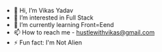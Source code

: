 - 👋 Hi, I’m Vikas Yadav 
- 👀 I’m interested in Full Stack 
- 🌱 I’m currently learning  Front=Eend
- 📫 How to reach me - hustlewithvikas@gmail.com
- ⚡ Fun fact: I'm Not Alien 

<!---
vikasyadav097/vikasyadav097 is a ✨ special ✨ repository because its `README.md` (this file) appears on your GitHub profile.
You can click the Preview link to take a look at your changes.
--->
